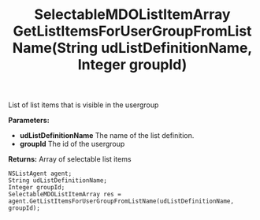 ﻿---
uid: crmscript_ref_NSListAgent_GetListItemsForUserGroupFromListName
title: SelectableMDOListItemArray GetListItemsForUserGroupFromListName(String udListDefinitionName, Integer groupId)
intellisense: NSListAgent.GetListItemsForUserGroupFromListName
keywords: NSListAgent, GetListItemsForUserGroupFromListName
so.topic: reference
---

List of list items that is visible in the usergroup

**Parameters:**
 - **udListDefinitionName** The name of the list definition.
 - **groupId** The id of the usergroup

**Returns:** Array of selectable list items

```crmscript
NSListAgent agent;
String udListDefinitionName;
Integer groupId;
SelectableMDOListItemArray res = agent.GetListItemsForUserGroupFromListName(udListDefinitionName, groupId);
```

